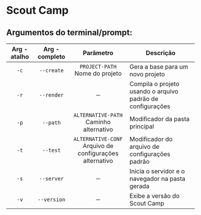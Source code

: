 # Scout Camp

## Argumentos do terminal/prompt:

| Arg - atalho | Arg - completo | Parâmetro | Descrição |
| :------------: | :--------------: | :---------: | --------- |
|     `-c`     |   `--create`   |`PROJECT-PATH`<br> Nome do projeto| Gera a base para um novo projeto|
|     `-r`     |   `--render`   |` ー `|Compila o projeto usando o arquivo padrão de configurações|
|     `-p`     |    `--path`    |`ALTERNATIVE-PATH`<br> Caminho alternativo|Modificador da pasta principal|
|     `-t`     |    `--test`    |`ALTERNATIVE-CONF`<br> Arquivo de configurações alternativo|Modificador do arquivo de configurações padrão|
|     `-s`     |   `--server`   |` ー `|Inicia o servidor e o navegador na pasta gerada|
|     `-v`     |   `--version`  |` ー `|Exibe a versão do Scout Camp|
